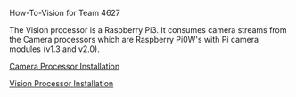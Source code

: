 How-To-Vision for Team 4627

The Vision processor is a Raspberry Pi3.  It consumes camera streams from the Camera processors which are Raspberry Pi0W's with Pi camera modules (v1.3 and v2.0).

[Camera Processor Installation](Cam.md)

[Vision Processor Installation](Vision.md)